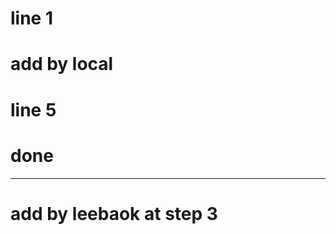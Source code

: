 # line 1
# add by local


# line 5
# done

-----------------------------
# add by leebaok at step 3
